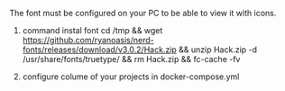 The font must be configured on your PC to be able to view it with icons.

1. command instal font
cd /tmp && wget https://github.com/ryanoasis/nerd-fonts/releases/download/v3.0.2/Hack.zip && unzip Hack.zip -d /usr/share/fonts/truetype/ && rm Hack.zip && fc-cache -fv

2. configure colume of your projects in docker-compose.yml
